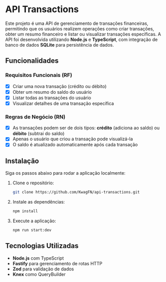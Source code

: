 # API Transactions

Este projeto é uma API de gerenciamento de transações financeiras, permitindo que os usuários realizem operações como criar transações, obter um resumo financeiro e listar ou visualizar transações específicas. A API foi desenvolvida utilizando **Node.js** e **TypeScript**, com integração de banco de dados **SQLite** para persistência de dados.

## Funcionalidades

### Requisitos Funcionais (RF)
- [x] Criar uma nova transação (crédito ou débito)
- [x] Obter um resumo do saldo do usuário
- [x] Listar todas as transações do usuário
- [x] Visualizar detalhes de uma transação específica

### Regras de Negócio (RN)
- [x] As transações podem ser de dois tipos: **crédito** (adiciona ao saldo) ou **débito** (subtrai do saldo)
- [x] Apenas o usuário que criou a transação pode visualizá-la
- [x] O saldo é atualizado automaticamente após cada transação

## Instalação

Siga os passos abaixo para rodar a aplicação localmente:

1. Clone o repositório:
   ```bash
   git clone https://github.com/KwagFN/api-transactions.git
   ```

2. Instale as dependências:
   ```bash
   npm install
   ```

3. Execute a aplicação:
   ```bash
   npm run start:dev
   ```

## Tecnologias Utilizadas

- **Node.js** com TypeScript
- **Fastify** para gerenciamento de rotas HTTP
- **Zod** para validação de dados
- **Knex** como QueryBuilder
